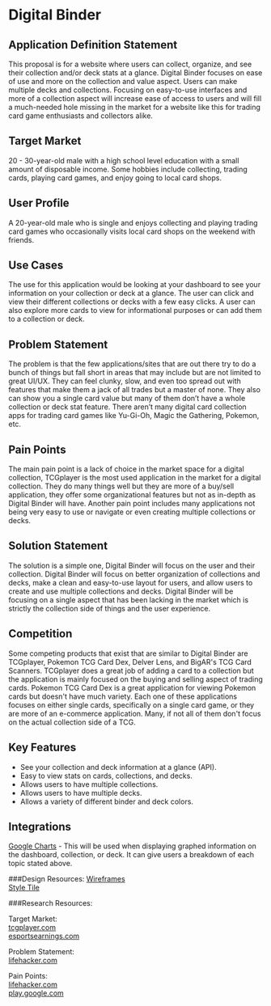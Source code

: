 # Digital Binder

## Application Definition Statement

This proposal is for a website where users can collect, organize, and see their collection and/or deck stats at a glance. Digital Binder focuses on ease of use and more on the collection and value aspect. Users can make multiple decks and collections. Focusing on easy-to-use interfaces and more of a collection aspect will increase ease of access to users and will fill a much-needed hole missing in the market for a website like this for trading card game enthusiasts and collectors alike.

## Target Market

20 - 30-year-old male with a high school level education with a small amount of disposable income. Some hobbies include collecting, trading cards, playing card games, and enjoy going to local card shops.


## User Profile

A 20-year-old male who is single and enjoys collecting and playing trading card games who occasionally visits local card shops on the weekend with friends. 

## Use Cases

The use for this application would be looking at your dashboard to see your information on your collection or deck at a glance. The user can click and view their different collections or decks with a few easy clicks. A user can also explore more cards to view for informational purposes or can add them to a collection or deck.

## Problem Statement

The problem is that the few applications/sites that are out there try to do a bunch of things but fall short in areas that may include but are not limited to great UI/UX. They can feel clunky, slow, and even too spread out with features that make them a jack of all trades but a master of none. They also can show you a single card value but many of them don’t have a whole collection or deck stat feature. There aren’t many digital card collection apps for trading card games like Yu-Gi-Oh, Magic the Gathering, Pokemon, etc.

## Pain Points

The main pain point is a lack of choice in the market space for a digital collection, TCGplayer is the most used application in the market for a digital collection. They do many things well but they are more of a buy/sell application, they offer some organizational features but not as in-depth as Digital Binder will have. Another pain point includes many applications not being very easy to use or navigate or even creating multiple collections or decks. 

## Solution Statement

The solution is a simple one, Digital Binder will focus on the user and their collection. Digital Binder will focus on better organization of collections and decks, make a clean and easy-to-use layout for users, and allow users to create and use multiple collections and decks. Digital Binder will be focusing on a single aspect that has been lacking in the market which is strictly the collection side of things and the user experience.



## Competition

Some competing products that exist that are similar to Digital Binder are TCGplayer, Pokemon TCG Card Dex, Delver Lens, and BigAR's TCG Card Scanners. TCGplayer does a great job of adding a card to a collection but the application is mainly focused on the buying and selling aspect of trading cards. Pokemon TCG Card Dex is a great application for viewing Pokemon cards but doesn't have much variety. Each one of these applications focuses on either single cards, specifically on a single card game, or they are more of an e-commerce application. Many, if not all of them don't focus on the actual collection side of a TCG.

## Key Features

* See your collection and deck information at a glance (API).
* Easy to view stats on cards, collections, and decks.
* Allows users to have multiple collections.
* Allows users to have multiple decks.
* Allows a variety of different binder and deck colors.

## Integrations

[Google Charts](https://developers.google.com/chart/interactive/docs/quick_start) - This will be used when displaying graphed information on the dashboard, collection, or deck. It can give users a breakdown of each topic stated above.

###Design Resources:
[Wireframes](https://xd.adobe.com/view/e209bb22-7251-41f0-96b9-42b546adc513-b75a/)
<br>
[Style Tile](https://xd.adobe.com/view/99bb6a21-f195-4b03-b3d7-82549efb6cc9-cce8/)

###Research Resources:

Target Market:
<br>
[tcgplayer.com](https://infinite.tcgplayer.com/article/Is-Yu-Gi-Oh-A-Skillful-Game/018941d0-0f89-462f-9d7c-987821048c4a/)
<br>
[esportsearnings.com](https://www.esportsearnings.com/history/2020/top_players)

Problem Statement:
<br>
[lifehacker.com](https://lifehacker.com/organize-your-trading-card-game-collections-with-these-1832407217)

Pain Points:
<br>
[lifehacker.com](https://lifehacker.com/organize-your-trading-card-game-collections-with-these-1832407217)
<br>
[play.google.com](https://play.google.com/store/apps/details?id=com.tcgplayer.tcgplayer&hl=en_US&gl=US&showAllReviews=true)


